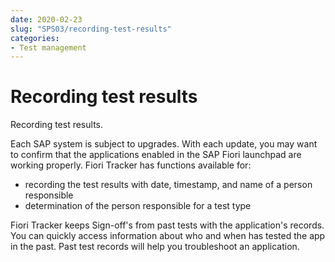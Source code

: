 ```yaml
---
date: 2020-02-23
slug: "SPS03/recording-test-results"
categories:
- Test management
---
```

# Recording test results

Recording test results.

<!-- more -->

Each SAP system is subject to upgrades. With each update, you may want to confirm that the applications enabled in the SAP Fiori launchpad are working properly. Fiori Tracker has functions available for:

- recording the test results with date, timestamp, and name of a person responsible
- determination of the person responsible for a test type

Fiori Tracker keeps Sign-off's from past tests with the application's records. You can quickly access information about who and when has tested the app in the past. Past test records will help you troubleshoot an application.